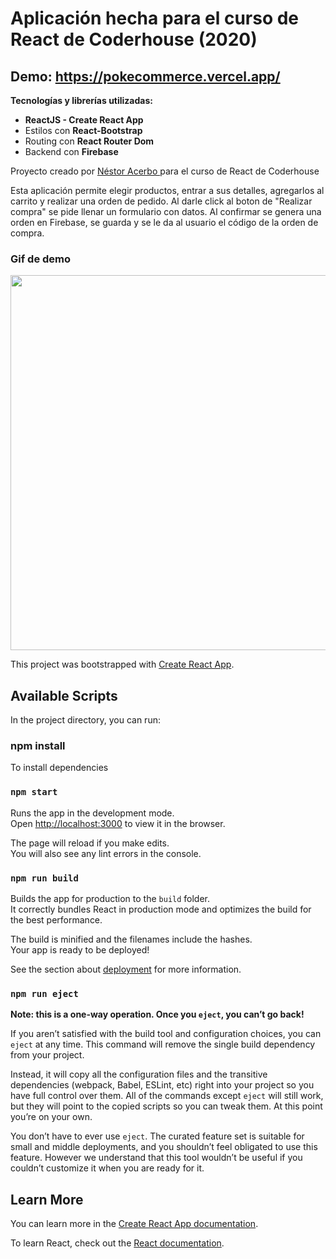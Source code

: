 # Aplicación hecha para el curso de React de Coderhouse (2020)

## Demo: https://pokecommerce.vercel.app/

**Tecnologías y librerías utilizadas:**

- **ReactJS - Create React App**
- Estilos con **React-Bootstrap**
- Routing con **React Router Dom**
- Backend con **Firebase**

<p> Proyecto creado por <a href="https://nestoracerbo.carrd.co/" target="_blank" rel="noopener noreferrer" crossorigin>
            Néstor Acerbo
          </a> para el curso de React de Coderhouse
        </p>

Esta aplicación permite elegir productos, entrar a sus detalles, agregarlos al carrito y realizar una orden de pedido.
Al darle click al boton de "Realizar compra" se pide llenar un formulario con datos.
Al confirmar se genera una orden en Firebase, se guarda y se le da al usuario el código de la orden de compra.

### Gif de demo

<img src="./assets/pruebacoder.gif" width="1000" height="600" />

This project was bootstrapped with [Create React App](https://github.com/facebook/create-react-app).

## Available Scripts

In the project directory, you can run:

### npm install

To install dependencies

### `npm start`

Runs the app in the development mode.<br />
Open [http://localhost:3000](http://localhost:3000) to view it in the browser.

The page will reload if you make edits.<br />
You will also see any lint errors in the console.

### `npm run build`

Builds the app for production to the `build` folder.<br />
It correctly bundles React in production mode and optimizes the build for the best performance.

The build is minified and the filenames include the hashes.<br />
Your app is ready to be deployed!

See the section about [deployment](https://facebook.github.io/create-react-app/docs/deployment) for more information.

### `npm run eject`

**Note: this is a one-way operation. Once you `eject`, you can’t go back!**

If you aren’t satisfied with the build tool and configuration choices, you can `eject` at any time. This command will remove the single build dependency from your project.

Instead, it will copy all the configuration files and the transitive dependencies (webpack, Babel, ESLint, etc) right into your project so you have full control over them. All of the commands except `eject` will still work, but they will point to the copied scripts so you can tweak them. At this point you’re on your own.

You don’t have to ever use `eject`. The curated feature set is suitable for small and middle deployments, and you shouldn’t feel obligated to use this feature. However we understand that this tool wouldn’t be useful if you couldn’t customize it when you are ready for it.

## Learn More

You can learn more in the [Create React App documentation](https://facebook.github.io/create-react-app/docs/getting-started).

To learn React, check out the [React documentation](https://reactjs.org/).
